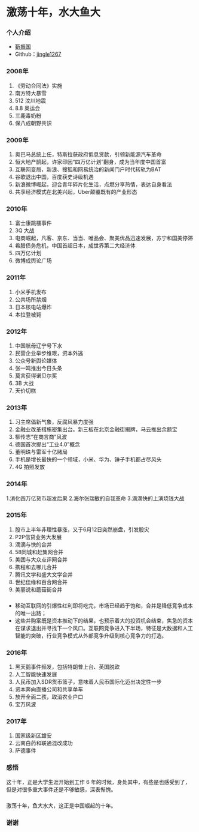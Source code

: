 # 激荡十年，水大鱼大


### 个人介绍

* [靳振国](https://ihongqiqu.com/)
* Github：[jingle1267](https://github.com/jingle1267)


### 2008年

1. 《劳动合同法》实施
2. 南方特大暴雪
3. 512 汶川地震
4. 8.8 奥运会
5. 三鹿毒奶粉
6. 保八成朝野共识


### 2009年

1. 奥巴马总统上任，特斯拉获政府低息贷款，引领新能源汽车革命
2. 恒大地产鹊起，许家印因“四万亿计划”翻身，成为当年度中国首富
3. 互联网变局，新浪、搜狐和网易统治的新闻门户时代转轨为BAT
4. 谷歌退出中国，百度获史诗级机遇
5. 新浪微博崛起，迎合青年碎片化生活，点燃分享热情，表达自身看法
6. 共享经济模式在北美兴起，Uber颠覆既有的产业形态


### 2010年

1. 富士康跳楼事件
2. 3Q 大战
3. 电商崛起，凡客、京东、当当、唯品会、聚美优品迅速发展，苏宁和国美停滞
4. 希腊债务危机，中国首超日本，成世界第二大经济体
5. 四万亿计划
6. 微博成舆论广场


### 2011年

1. 小米手机发布
2. 公共场所禁烟
3. 日本核电站爆炸
4. 本拉登被毙


### 2012年

1. 中国航母辽宁号下水
2. 民营企业举步维艰，资本外逃
3. 公众号新舆论媒体
4. 张一鸣推出今日头条
5. 莫言获得诺贝尔奖
6. 3B 大战
7. 天价切糕


### 2013年

1. 习主席倡新气象，反腐风暴力度强
2. 金融业改革措施密集出台。新三板在北京金融街揭牌，马云推出余额宝
3. 柳传志“在商言商”风波
4. 德国首次提出“工业4.0”概念
5. 董明珠与雷军十亿赌局
6. 手机是增长最快的一个领域，小米、华为、锤子手机都占尽风头
7. 4G 拍照发放


### 2014年

1.消化四万亿货币超发后果
2.海尔张瑞敏的自我革命
3.滴滴快的上演烧钱大战


### 2015年

1. 股市上半年非理性暴涨，又于6月12日突然崩盘，引发股灾
2. P2P信贷业务大发展
3. 滴滴与快的合并
4. 58同城和赶集网合并
5. 美团与大众点评网合并
6. 携程和去哪儿合并
7. 腾讯文学和盛大文学合并
8. 世纪佳缘和百合网合并
9. 美丽说和蘑菇街合并

### 

* 移动互联网的引爆性红利即将吃完，市场已经趋于饱和，合并是降低竞争成本的唯一出路；
* 这些并购案既是资本推动下的结果，也预示着大的投资机会结束，焦急的资本在谋求退出并寻找下一个风口。互联网竞争进入下半场，特征是大数据和人工智能的突破，行业竞争模式从外部竞争升级到核心竞争力的打造。


### 2016年

1. 黑天鹅事件频发，包括特朗普上台、英国脱欧
2. 人工智能快速发展
3. 人民币加入SDR货币篮子，意味着人民币国际化迈出决定性一步
4. 资本奔向直播公司和共享单车
5. 放开全面二孩，取消农业户口
6. 宝万风波


### 2017年

1. 国家级新区雄安
2. 云南白药和联通混改成功
3. 萨德事件

### 感悟

这十年，正是大学生涯开始到工作 6 年的时候，身处其中，有些是也感受到了，但是对很多重大事件还是不够敏感，深表惭愧。

### 

激荡十年，鱼大水大，这正是中国崛起的十年。


### 谢谢